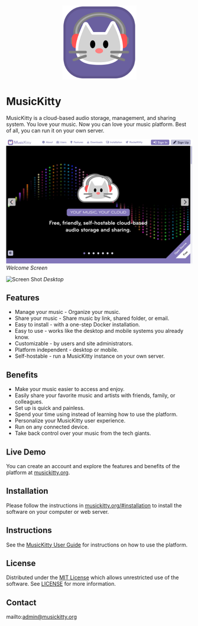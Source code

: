 <p align="center" style="text-align:center">
	<img src="images/logos/logo.svg" width="200">
</p>

# MusicKitty

MusicKitty is a cloud-based audio storage, management, and sharing system. You love your music. Now you can love your music platform. Best of all, you can run it on your own server.

![Screen Shot](images/screen-shots/welcome.png)
*Welcome Screen*

![Screen Shot](images/screen-shots/desktop.png)
*Desktop*

## Features

- Manage your music - Organize your music.
- Share your music - Share music by link, shared folder, or email.
- Easy to install - with a one-step Docker installation.
- Easy to use - works like the desktop and mobile systems you already know.
- Customizable - by users and site administrators.
- Platform independent - desktop or mobile.
- Self-hostable - run a MusicKitty instance on your own server.

## Benefits

- Make your music easier to access and enjoy.
- Easily share your favorite music and artists with friends, family, or colleagues.
- Set up is quick and painless.
- Spend your time using instead of learning how to use the platform.
- Personalize your MusicKitty user experience.
- Run on any connected device.
- Take back control over your music from the tech giants.

## Live Demo

You can create an account and explore the features and benefits of the platform at [musickitty.org](https://musickitty.org).

## Installation

Please follow the instructions in [musickitty.org/#installation](https://musickitty.org/#installation) to install the software on your computer or web server.

## Instructions

See the [MusicKitty User Guide](https://musickitty.org/#help) for instructions on how to use the platform.

## License

Distributed under the <a href="https://en.wikipedia.org/wiki/MIT_License">MIT License</a> which allows unrestricted use of the software. See [LICENSE](LICENSE) for more information.

## Contact

mailto:admin@musickitty.org
